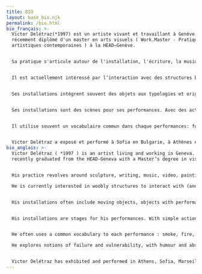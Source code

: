 ```yaml
---
title: BIO
layout: base_bio.njk
permalink: /bio.html
bio_français: >-
  Victor Delétraz(*1997) est un artiste vivant et travaillant à Genève. Il est
  récemment diplômé d'un master en arts visuels ( Work.Master - Pratiques
  artistiques contemporaines ) à la HEAD–Genève. 


  Sa pratique s'articule autour de l'installation, l'écriture, la musique, la vidéo, la peinture et la performance. Imaginant chaque projet comme une situation unique à traiter sur le moment, son travail interroge le monde qui l'entoure, transformant des objets du quotidien et leur sens pour amener à d'autres narrations et écritures, absurdes et engagées. 


  Il est actuellement intéressé par l’interaction avec des structures bancales (et rentrer dedans), par des poèmes bêtes et puissants, par des glissades et des tour de passe-passe dans des white-cube et par des danses clownesques et rouillées. 


  Ses installations intègrent souvent des objets aux typologies et origines diverses mêlant peintures, accessoires, objets en mouvement, objets aux potentiels performatifs, à activer/désactiver. Les sculptures ne sont pas fixées, évoluent dans le temps, sont re-transformées pour des expositions futures créant ainsi un corpus propre à l'artiste, un vocabulaire commun jouant sur la répétition. 


  Ses installations sont des scènes pour ses performances. Avec des actions simples, qui peuvent paraître non-maîtrisées, il compose avec l’improvisation et des gestes définis et répétés. Il crée des cadres qui laissent les surprises arriver et donc des moment instantanés et honnêtes qui le dépasse comme un tropisme. 


  Il utilise souvent un vocabulaire commun dans chaque performances: fumée, feu, effets spectaculaires (ou anti-spectaculaire), textes, musique et des interactions avec les spectateur.ice.s.x. Ses performances abordent des notions d'échec, de vulnérabilité, le tout teinté d'humour, d'absurdité, de gestes bancals et d'improvisation. 


  Victor Delétraz a exposé et performé à Sofia en Bulgarie, à Athènes en Grèce, à Genève dans plusieurs espaces d’arts comme Soul2Soul RU, Topic, l’Espace 3353, à la BIG 21 &amp; 23 et a montré sa première exposition personnelle à Zabriskie Point curaté par Limbo Space en novembre 2023.
bio_anglais: >-
  Victor Delétraz ( *1997 ) is an artist living and working in Geneva. He
  recently graduated from the HEAD-Geneva with a Master’s degree in visual arts.


  His practice revolves around sculpture, writing, music, video, painting and performance. Imagining each project as a unique situation to be dealt with in the moment, his work questions the world around him, transforming everyday objects and their meanings to create other narratives and writing, both absurd and engaged. 

  He is currently interested in woobly structures to interact with (and get inside), silly & powerful poems, slides & tricks in white cube and clowny rusty dances.


  His installations often include moving objects, objects with performative potentials, that can be activated or desactivated, sculptures that colapse by themselves or ready made / found pieces in conversation with well-made pieces.


  His installations are stages for his performances. With simple actions that may seem unmastered, he composes with improvisation and defined, rehearsed gestures. He creates frameworks that allow surprises to happen and thus instantaneous and honest moments that go beyond him like a tropism.


  He often uses a common vocabulary to each performance : smoke, fire, spectacular or failed special effects, text, music or interaction with the audience.

  He explores notions of failure and vulnerability, with humour and absurdity. 


  Victor Delétraz has exhibited and performed in Athens, Sofia, Marseille, Geneva at Soul2Soul, Topic, Espace 3353, at he BIG 21 & 23 and had his first solo show at Zabriskie Point curated by Limbo Space in November 2023.
---
```

